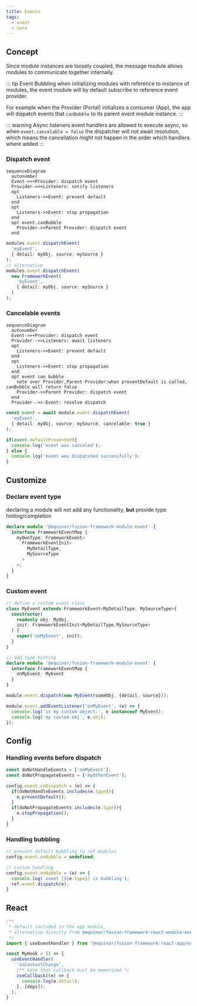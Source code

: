 ```yaml
---
title: Events
tags:
  - event
  - core
---
```


<ModuleBadge module="module-event" />

## Concept

Since module instances are loosely coupled, the message module allows modules to communicate together internally.

::: tip Event Bubbling
when initializing modules with reference to instance of modules, the event module will by default subscribe to reference event provider.

For example when the Provider (Portal) initializes a consumer (App), the app will dispatch events that `canBubble` to its parent event module instance.
:::

::: warning Async listeners
event handlers are allowed to execute async, so when `event.cancelable = false` the dispatcher will not await resolution, which means the cancellation might not happen in the order which handlers where added 
:::

### Dispatch event
``` mermaid
sequenceDiagram
  autonumber
  Event->>+Provider: dispatch event
  Provider->>+Listeners: notify listeners
  opt
    Listeners->>Event: prevent default
  end
  opt
    Listeners->>Event: stop propagation
  end
  opt event.canBubble
    Provider->>Parent Provider: dispatch event
  end
```

```ts
modules.event.dispatchEvent(
  'myEvent', 
  { detail: myObj, source: mySource }
);
// alternative
modules.event.dispatchEvent(
  new FrameworkEvent(
    'myEvent', 
    { detail: myObj, source: mySource }
  )
);

```

### Cancelable events



``` mermaid
sequenceDiagram
  autonumber
  Event->>+Provider: dispatch event
  Provider-->>Listeners: await listeners
  opt
    Listeners->>Event: prevent default
  end
  opt
    Listeners->>Event: stop propagation
  end
  opt event can bubble
    note over Provider,Parent Provider:when preventDefault is called, canBubble will return false
    Provider->>Parent Provider: dispatch event
  end
  Provider-->>-Event: resolve dispatch
```

```ts
const event = await module.event.dispatchEvent(
  'myEvent', 
  { detail: myObj, source: mySource, cancelable: true }
);

if(event.defaultPrevented){
  console.log('event was canceled');
} else {
  console.log('event was dispatched successfully');
}
```

## Customize

### Declare event type

declaring a module will not add any functionality, __but__ provide type hinting/completion 

```ts
declare module '@equinor/fusion-framework-module-event' {
  interface FrameworkEventMap {
    myOwnType: FrameworkEvent<
      FrameworkEventInit<
        MyDetailType,
        MySourceType
      >
    >;
  }
}
```

### Custom event
```ts
// define a custom event class
class MyEvent extends FrameworkEvent<MyDetailType, MySourceType>{
  constructor(
    readonly obj: MyObj,
    init: FrameworkEventInit<MyDetailType,MySourceType>
  ) {
    super('onMyEvent', init);
  }
}

// add type hinting
declare module '@equinor/fusion-framework-module-event' {
  interface FrameworkEventMap {
    onMyEvent: MyEvent
  }
}

module.event.dispatch(new MyEvent(someObj, {detail, source}));

module.event.addEventListener('onMyEvent', (e) => {
  console.log('is my custom object:', e instanceof MyEvent);
  console.log('my custom obj', e.obj);
});
```


## Config

### Handling events before dispatch
```ts
const doNotHandleEvents = ['onMyEvent'];
const doNotPropagateEvents = ['myOtherEvent'];

config.event.onDispatch = (e) => {
  if(doNotHandleEvents.includes(e.type)){
    e.preventDefault();
  }
  if(doNotPropagateEvents.includes(e.type)){
    e.stopPropagation();
  }
}
```

### Handling bubbling
```ts
// prevent default bubbling to ref modules
config.event.onBubble = undefined;

// custom handling
config.event.onBubble = (e) => {
  console.log(`event [${e.type}] is bubbling`);
  ref.event.dispatch(e);
}
```

## React

<ModuleBadge module="react-module-event" />

```ts
/** 
 * default included in the app module,
 * alternative directly from @equinor/fusion-framework-react-module-event
 */
import { useEventHandler } from '@equinor/fusion-framework-react-app/event';

const MyHook = () => {
  useEventHandler(
    'onContextChange', 
    /** note that callback must be memorized */
    useCallback((e) => {
      console.log(e.detail);
    }, [deps]);
  );
}
```
